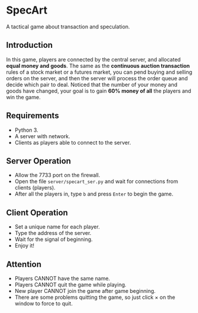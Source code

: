 # SpecArt
A tactical game about transaction and speculation.

## Introduction
In this game, players are connected by the central server, and allocated **equal money and goods**. The same as the **continuous auction transaction** rules of a stock market or a futures market, you can pend buying and selling orders on the server, and then the server will process the order queue and decide which pair to deal. Noticed that the number of your money and goods have changed, your goal is to gain **60% money of all** the players and win the game. 

## Requirements
* Python 3.
* A server with network.
* Clients as players able to connect to the server.

## Server Operation
* Allow the 7733 port on the firewall.
* Open the file `server/specart_ser.py` and wait for connections from clients (players).
* After all the players in, type `b` and press `Enter` to begin the game.

## Client Operation
* Set a unique name for each player.
* Type the address of the server.
* Wait for the signal of beginning.
* Enjoy it!

## Attention
* Players CANNOT have the same name.
* Players CANNOT quit the game while playing.
* New player CANNOT join the game after game beginning.
* There are some problems quitting the game, so just click × on the window to force to quit.
